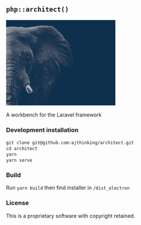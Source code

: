 ## `php::architect()`
<img width="300px" src="icon.png">

A workbench for the Laravel framework

### Development installation

```
git clone git@github.com:ajthinking/architect.git
cd architect
yarn
yarn serve
```

### Build
Run `yarn build` then find installer in `/dist_electron`

### License
This is a proprietary software with copyright retained.